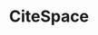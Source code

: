 ---
authors: Chaomei Chen
description: CiteSpace generates interactive visualizations of structural and temporal
  patterns and trends of a scientific field. It facilitates a systematic review of
  a knowledge domain through an in-depth visual analytic process. It can process citation
  data from popular sources such as the Web of Science, Scopus, Dimensions, and the
  Lens. CiteSpace also supports basic visual analytic functions for datasets without
  citation-related information, for example, PubMed, CNKI, ProQuest Dissertations
  and Theses. CiteSpace reveals how a field of research has evolved, what intellectual
  turning points are evident along a critical path, and what topics have attracted
  attention. CiteSpace can be applied repeatedly so as to track the development of
  a field closely and extensively.
documentation: http://cluster.ischool.drexel.edu/~cchen/citespace/tutorial/
location: https://citespace.podia.com
shortname: citespace
title: CiteSpace
uuid: fd1340fe-fcae-4c59-9c5e-5e1bbbc19592
---